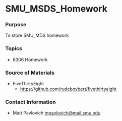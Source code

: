 # SMU_MSDS_Homework
### Purpose
To store SMU_MDS homework

### Topics
* 6306 Homework

### Source of Materials
* FiveThirtyEight
  * https://github.com/rudeboybert/fivethirtyeight

### Contact Information
- Matt Pavlovich
mpavlovich@mail.smu.edu
